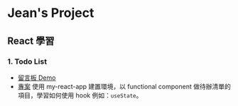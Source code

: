# Jean's Project

## React 學習
### 1. Todo List
- [留言板 Demo](https://estella00911.github.io/react-todoList/)
- [專案](https://github.com/estella00911/react-todoList)
使用 my-react-app 建置環境，以 functional component 做待辦清單的項目，學習如何使用 hook 例如：`useState`。
